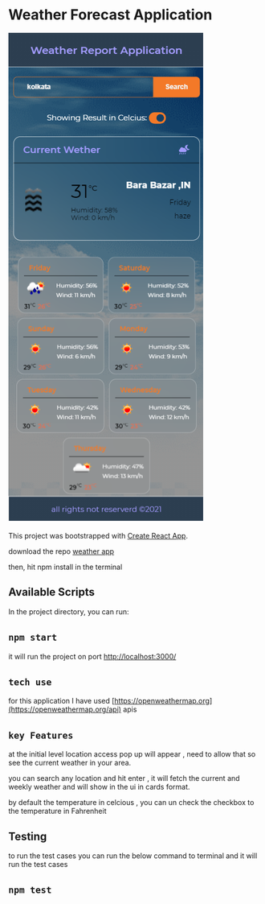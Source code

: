 # Weather Forecast Application
![Alt text](./src/assets/Weather-Report.png?raw=true "Title")

This project was bootstrapped with [Create React App](https://github.com/facebook/create-react-app).

download the repo [weather app](https://github.com/fayezkabir/weather-application.git)

then, hit npm install in the terminal
## Available Scripts

In the project directory, you can run:

## `npm start`
it will run the project on port [http://localhost:3000/](http://localhost:3000/)

## `tech use`
for this application I have used [https://openweathermap.org](https://openweathermap.org/api) apis

## `key Features`
at the initial level location access pop up will appear , need to allow that so see the current weather in your area.

you can search any location and hit enter , it will fetch the current and weekly weather and will show in the ui in cards format.

by default the temperature in celcious , you can un check the checkbox to the temperature in Fahrenheit


## Testing
  to run the test cases you can run the below command to terminal and it will run the test cases
## `npm test` 


